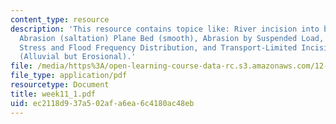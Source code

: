 ```yaml
---
content_type: resource
description: 'This resource contains topice like: River incision into bedrock, Bedload
  Abrasion (saltation) Plane Bed (smooth), Abrasion by Suspended Load, Critical Shear
  Stress and Flood Frequency Distribution, and Transport-Limited Incising Channels
  (Alluvial but Erosional).'
file: /media/https%3A/open-learning-course-data-rc.s3.amazonaws.com/12-163-surface-processes-and-landscape-evolution-fall-2004/ec2118d937a502afa6ea6c4180ac48eb_week11_1.pdf
file_type: application/pdf
resourcetype: Document
title: week11_1.pdf
uid: ec2118d9-37a5-02af-a6ea-6c4180ac48eb
---
```

